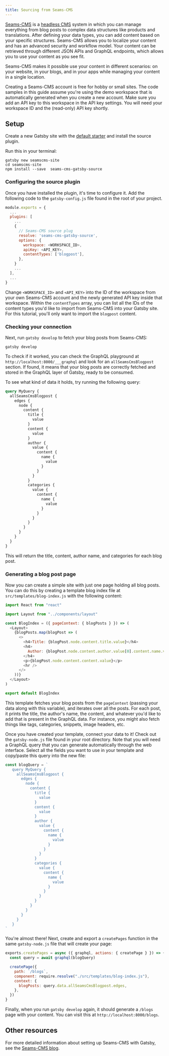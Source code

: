 ```yaml
---
title: Sourcing from Seams-CMS
---
```


[Seams-CMS](https://seams-cms.com) is a [headless CMS](/docs/glossary/headless-cms/) system in which you can manage everything from blog posts to complex data structures like products and translations. After defining your data types, you can add content based on your specific structures. Seams-CMS allows you to localize your content and has an advanced security and workflow model. Your content can be retrieved through different JSON APIs and GraphQL endpoints, which allows you to use your content as you see fit.

Seams-CMS makes it possible use your content in different scenarios: on your website, in your blogs, and in your apps while managing your content in a single location.

Creating a Seams-CMS account is free for hobby or small sites. The code samples in this guide assume you're using the demo workspace that is automatically generated when you create a new account. Make sure you add an API key to this workspace in the API key settings. You will need your workspace ID and the (read-only) API key shortly.

## Setup

Create a new Gatsby site with the [default starter](https://github.com/gatsbyjs/gatsby-starter-default) and install the source plugin.

Run this in your terminal:

```shell
gatsby new seamscms-site
cd seamscms-site
npm install --save  seams-cms-gatsby-source
```

### Configuring the source plugin

Once you have installed the plugin, it's time to configure it. Add the following code to the `gatsby-config.js` file found in the root of your project.

```javascript:title=gatsby-config.js
module.exports = {
  ...
  plugins: [
    ...
    {
      // Seams-CMS source plug
      resolve: 'seams-cms-gatsby-source',
      options: {
        workspace: <WORKSPACE_ID>,
        apiKey: <API_KEY>,
        contentTypes: ['blogpost'],
      },
    }
    ...
  ],
  ...
}
```

Change `<WORKSPACE_ID>` and `<API_KEY>` into the ID of the workspace from your own Seams-CMS account and the newly generated API key inside that workspace. Within the `contentTypes` array, you can list all the IDs of the content types you'd like to import from Seams-CMS into your Gatsby site. For this tutorial, you'll only want to import the `blogpost` content.

### Checking your connection

Next, run `gatsby develop` to fetch your blog posts from Seams-CMS:

```shell
gatsby develop
```

To check if it worked, you can check the GraphQL playground at `http://localhost:8000/___graphql` and look for an `allSeamsCmsBlogpost` section. If found, it means that your blog posts are correctly fetched and stored in the GraphQL layer of Gatsby, ready to be consumed.

To see what kind of data it holds, try running the following query:

```graphql
query MyQuery {
  allSeamsCmsBlogpost {
    edges {
      node {
        content {
          title {
            value
          }
          content {
            value
          }
          author {
            value {
              content {
                name {
                  value
                }
              }
            }
          }
          categories {
            value {
              content {
                name {
                  value
                }
              }
            }
          }
        }
      }
    }
  }
}
```

This will return the title, content, author name, and categories for each blog post.

### Generating a blog post page

Now you can create a simple site with just one page holding all blog posts. You can do this by creating a template blog index file at `src/templates/blog-index.js` with the following content:

```javascript:title=src/templates/blog-index.js
import React from "react"

import Layout from "../components/layout"

const BlogIndex = ({ pageContext: { blogPosts } }) => (
  <Layout>
    {blogPosts.map(blogPost => (
      <>
        <h4>Title: {blogPost.node.content.title.value}</h4>
        <h4>
          Author: {blogPost.node.content.author.value[0].content.name.value}
        </h4>
        <p>{blogPost.node.content.content.value}</p>
        <hr />
      </>
    ))}
  </Layout>
)

export default BlogIndex
```

This template fetches your blog posts from the `pageContext` (passing your data along with this variable), and iterates over all the posts. For each post, it prints the title, the author's name, the content, and whatever you'd like to add that is present in the GraphQL data. For instance, you might also fetch things like tags, categories, snippets, image headers, etc.

Once you have created your template, connect your data to it! Check out the `gatsby-node.js` file found in your root directory. Note that you will need a GraphQL query that you can generate automatically through the web interface. Select all the fields you want to use in your template and copy/paste this query into the new file:

```javascript:title=gatsby-node.js
const blogQuery = `
   query MyQuery {
     allSeamsCmsBlogpost {
       edges {
         node {
           content {
             title {
               value
             }
             content {
               value
             }
             author {
               value {
                 content {
                   name {
                     value
                   }
                 }
               }
             }
             categories {
               value {
                 content {
                   name {
                     value
                   }
                 }
               }
             }
           }
         }
       }
     }
   }
`
```

You're almost there! Next, create and export a `createPages` function in the same `gatsby-node.js` file that will create your page:

```javascript:title=gatsby-node.js
exports.createPages = async ({ graphql, actions: { createPage } }) => {
  const query = await graphql(blogQuery)

  createPage({
    path: `/blogs`,
    component: require.resolve("./src/templates/blog-index.js"),
    context: {
      blogPosts: query.data.allSeamsCmsBlogpost.edges,
    },
  })
}
```

Finally, when you run `gatsby develop` again, it should generate a `/blogs` page with your content. You can visit this at `http://localhost:8000/blogs`.

## Other resources

For more detailed information about setting up Seams-CMS with Gatsby, see the [Seams-CMS blog](https://blog.seams-cms.com/entry/using-seams-cms-with-gatsbyjs/).
